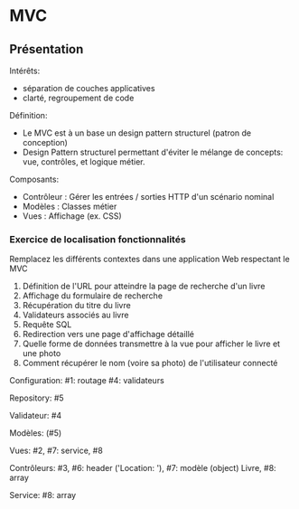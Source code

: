 # MVC
## Présentation

Intérêts:
- séparation de couches applicatives
- clarté, regroupement de code


Définition:

- Le MVC est à un base un design pattern structurel (patron de conception)
- Design Pattern structurel permettant d'éviter le mélange de concepts: vue, contrôles, et logique métier.

Composants:

- Contrôleur : Gérer les entrées / sorties HTTP d'un scénario nominal
- Modèles : Classes métier
- Vues : Affichage (ex. CSS)

### Exercice de localisation fonctionnalités

Remplacez les différents contextes dans une application Web respectant le MVC

1. Définition de l'URL pour atteindre la page de recherche d'un livre
2. Affichage du formulaire de recherche
3. Récupération du titre du livre
4. Validateurs associés au livre
5. Requête SQL
6. Redirection vers une page d'affichage détaillé
7. Quelle forme de données transmettre à la vue pour afficher le livre et une photo
8. Comment récupérer le nom (voire sa photo) de l'utilisateur connecté

Configuration:
#1: routage
#4: validateurs

Repository:
#5

Validateur:
#4

Modèles:
(#5)

Vues:
#2, #7: service, #8

Contrôleurs:
#3, #6: header ('Location: '), #7: modèle (object) Livre, #8: array

Service:
#8: array